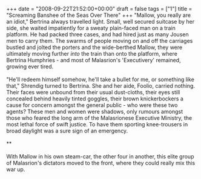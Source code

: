 +++
date = "2008-09-22T21:52:00+00:00"
draft = false
tags = ["1"]
title = "Screaming Banshee of the Seas Over There"
+++
"Mallow, you really are an idiot," Bertrina always travelled light. Small, well secured suitcase by her side, she waited impatiently for a sweaty plain-faced man on a train platform. He had packed three cases, and had hired just as many Jousen men to carry them. The swarms of people moving on and off the carriages bustled and jolted the porters and the wide-berthed Mallow, they were ultimately moving further <em>into</em> the train than onto the platform, where Bertrina Humphries - and most of Malasrion's 'Executivery' remained, growing ever tired.<br/><br/>"He'll redeem himself somehow, he'll take a bullet for me, or something like that," Shrendig turned to Bertrina. She and her aide, Foolio, carried nothing. Their faces were unbound from their usual dust-cloths, their eyes still concealed behind heavily tinted goggles, their brown knickerbockers a cause for concern amongst the general public - who were these two agents? These men and women were shadows, only rumours amongst those who feared the long arm of the Malasrionese Executive Ministry, the most lethal force of swift justice. To have them sporting knee-trousers in broad daylight was a sure sign of an emergency.<br/><br/>**<br/><br/>With Mallow in his own steam-car, the other four in another, this elite group of Malasrion's dictators moved to the front, where they could really mix this war up.<div class="blogger-post-footer"><img width='1' height='1' src='https://blogger.googleusercontent.com/tracker/5693059957647979680-5123674321478237863?l=cosmiccowbell.blogspot.com' alt='' /></div>